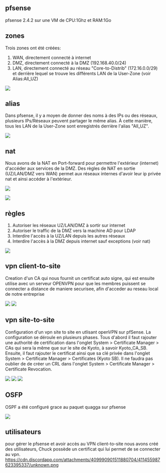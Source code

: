 ## pfsense

pfsense 2.4.2 sur une VM de CPU:1Ghz et RAM:1Go

## zones

Trois zones ont été créées:
    
1) WAN, directement connecté à internet
2) DMZ, directement connecté à la DMZ (192.168.40.0/24)
3) LAN, directement connecté au réseau "Core-to-Distrib" (172.16.0.0/29) et derrière lequel se trouve les différents LAN de la User-Zone (voir Alias:All_UZ)

![](https://cdn.discordapp.com/attachments/409990901511880704/411454573308280832/unknown.png)

## alias

Dans pfsense, il y a moyen de donner des noms à des IPs ou des réseaux, plusieurs IPs/Réseaux peuvent partager le même alias. À cette manière, tous les LAN de la User-Zone sont enregistrés derrière l'alias "All_UZ".

![](https://cdn.discordapp.com/attachments/409990901511880704/411454738421383169/unknown.png)

## nat

Nous avons de la NAT en Port-forward pour permettre l'extérieur (internet) d'accéder aux services de la DMZ. Des règles de NAT en sortie (UZ/LAN/DMZ vers WAN) permet aux réseaux internes d'avoir leur ip privée nat et ainsi accéder à l'extérieur.

![](https://cdn.discordapp.com/attachments/409990901511880704/411454738421383169/unknown.png)

![](https://media.discordapp.net/attachments/409990901511880704/411455094916120576/unknown.png)

## règles

1) Autoriser les réseaux UZ/LAN/DMZ à sortir sur internet
2) Autoriser le traffic de la DMZ vers la machine AD pour LDAP
2) Interdire l'accès à la UZ/LAN depuis les autres réseaux
3) Interdire l'accès à la DMZ depuis internet sauf exceptions (voir nat)

![](https://media.discordapp.net/attachments/409990901511880704/411454851936026634/unknown.png)

## vpn client-to-site

Creation d'un CA qui nous fournit un certificat auto signe, qui est ensuite utilise avec un serveur OPENVPN pour que les membres puissent se connecter a distance de maniere securisee, afin d'acceder au reseau local de notre entreprise 

![](https://media.discordapp.net/attachments/409990901511880704/411455379135004672/unknown.png)
![](https://cdn.discordapp.com/attachments/409990901511880704/411455311275360267/unknown.png)

## vpn site-to-site

Configuration d'un vpn site to site en utlisant openVPN sur pfSense. La configuration se déroule en plusieurs phases. 
Tous d'abord il faut rajouter une authorité de certification dans l'onglet System > Certificate Manager > CAs qui sera la même que sur le site de Kyoto, à savoir Kyoto_CA_SB. 
Ensuite, il faut rajouter le certificat ainsi que sa clé privée dans l'onglet System > Certificate Manager > Certificates (Kyoto SB). 
Il ne faudra pas oublier de de créer un CRL dans l'onglet System > Certificate Manager > Certificate Revocation.

![](https://cdn.discordapp.com/attachments/409990901511880704/411458120230109185/Cpt1.PNG)
![](https://cdn.discordapp.com/attachments/409990901511880704/411458135375740928/cpt2.PNG)
![](https://cdn.discordapp.com/attachments/409990901511880704/411458305005715456/Cpt3.PNG)


## OSFP

OSPF a été configuré grace au paquet quagga sur pfsense

![](https://cdn.discordapp.com/attachments/409990901511880704/411456247649533952/unknown.png)

## utilisateurs

pour gérer le pfsense et avoir accès au VPN client-to-site nous avons créé des utilisateurs, Chuck possède un certificat qui lui permet de se connecter au vpn.
https://cdn.discordapp.com/attachments/409990901511880704/411455987623395337/unknown.png
